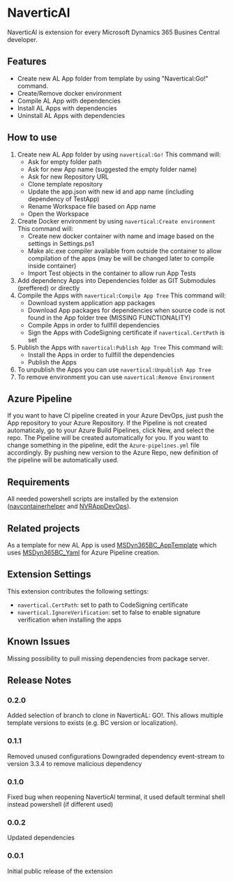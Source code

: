 # NaverticAl

NaverticAl is extension for every Microsoft Dynamics 365 Busines Central developer.

## Features

* Create new AL App folder from template by using "Navertical:Go!" command.
* Create/Remove docker environment
* Compile AL App with dependencies
* Install AL Apps with dependencies
* Uninstall AL Apps with dependencies

## How to use

1. Create new AL App folder by using `navertical:Go!`
    This command will:
    * Ask for empty folder path
    * Ask for new App name (suggested the empty folder name)
    * Ask for new Repository URL
    * Clone template repository
    * Update the app.json with new id and app name (including dependency of TestApp)
    * Rename Workspace file based on App name
    * Open the Workspace
2. Create Docker environment by using `navertical:Create environment`
    This command will:
    * Create new docker container with name and image based on the settings in Settings.ps1
    * Make alc.exe compiler available from outside the container to allow compilation of the apps (may be will be changed later to compile inside container)
    * Import Test objects in the container to allow run App Tests
3. Add dependency Apps into Dependencies folder as GIT Submodules (preffered) or directly
4. Compile the Apps with `navertical:Compile App Tree`
    This command will:
    * Download system application app packages
    * Download App packages for dependencies when source code is not found in the App folder tree (MISSING FUNCTIONALITY)
    * Compile Apps in order to fullfill dependencies
    * Sign the Apps with CodeSigning certificate if `navertical.CertPath` is set
5. Publish the Apps with `navertical:Publish App Tree`
    This command will:
    * Install the Apps in order to fullfill the dependencies
    * Publish the Apps
6. To unpublish the Apps you can use `navertical:Unpublish App Tree`
7. To remove environment you can use `navertical:Remove Environment`

## Azure Pipeline

If you want to have CI pipeline created in your Azure DevOps, just push the App repository to your Azure Repository. If the Pipeline is not created automaticaly, go to your Azure Build Pipelines, click New, and select the repo. The Pipeline will be created automatically for you. If you want to change something in the pipeline, edit the  `Azure-pipelines.yml` file accordingly. By pushing new version to the Azure Repo, new definition of the pipeline will be automatically used.

## Requirements

All needed powershell scripts are installed by the extension ([navcontainerhelper](https://github.com/Microsoft/navcontainerhelper) and [NVRAppDevOps](https://github.com/kine/NVRAppDevOps)).

## Related projects

As a template for new AL App is used [MSDyn365BC_AppTemplate](https://github.com/kine/MSDyn365BC_AppTemplate) which uses [MSDyn365BC_Yaml](https://github.com/kine/MSDyn365BC_Yaml) for Azure Pipeline creation.

## Extension Settings

This extension contributes the following settings:

* `navertical.CertPath`: set to path to CodeSigning certificate
* `navertical.IgnoreVerification`: set to false to enable signature verification when installing the apps

## Known Issues

Missing possibility to pull missing dependencies from package server.

## Release Notes

### 0.2.0

Added selection of branch to clone in NaverticAL: GO!. This allows multiple template versions to exists (e.g. BC version or localization).

### 0.1.1

Removed unused configurations
Downgraded dependency event-stream to version 3.3.4 to remove malicious dependency

### 0.1.0

Fixed bug when reopening NaverticAl terminal, it used default terminal shell instead powershell (if different used)

### 0.0.2

Updated dependencies

### 0.0.1

Initial public release of the extension
